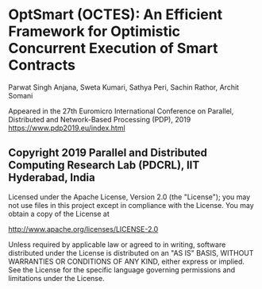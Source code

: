 # OptSmart (OCTES): An Efficient Framework for Optimistic Concurrent Execution of Smart Contracts
  Parwat Singh Anjana, Sweta Kumari, Sathya Peri, Sachin Rathor, Archit Somani

  Appeared in the 27th Euromicro International Conference on Parallel, Distributed and Network-Based Processing (PDP), 2019 https://www.pdp2019.eu/index.html

## Copyright 2019 Parallel and Distributed Computing Research Lab (PDCRL), IIT Hyderabad, India
  Licensed under the Apache License, Version 2.0 (the "License"); you may not use files in this project except in
  compliance with the License. You may obtain a copy of the License at

   http://www.apache.org/licenses/LICENSE-2.0

  Unless required by applicable law or agreed to in writing, software distributed under the License is distributed on an 
  "AS IS" BASIS, WITHOUT WARRANTIES OR CONDITIONS OF ANY KIND, either express or implied. See the License for the specific 
  language governing permissions and limitations under the License.
